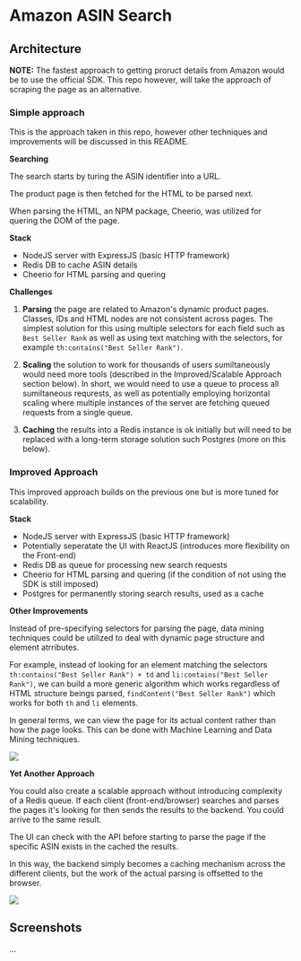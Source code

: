 # Amazon ASIN Search



## Architecture 

__NOTE:__ The fastest approach to getting proruct details from Amazon would be to use the official SDK. This repo however, will take the approach of scraping the page as an alternative.



### Simple approach

This is the approach taken in this repo, however other techniques and improvements will be discussed in this README.

__Searching__

The search starts by turing the ASIN identifier into a URL. 

The product page is then fetched for the HTML to be parsed next.

When parsing the HTML, an NPM package, Cheerio, was utilized for quering the DOM of the page.


__Stack__

* NodeJS server with ExpressJS (basic HTTP framework)
* Redis DB to cache ASIN details
* Cheerio for HTML parsing and quering


__Challenges__

1. __Parsing__ the page are related to Amazon's dynamic product pages. Classes, IDs and HTML nodes are not consistent across pages. The simplest solution for this using multiple selectors for each field such as `Best Seller Rank` as well as using text matching with the selectors, for example `th:contains("Best Seller Rank")`.

2. __Scaling__ the solution to work for thousands of users sumiltaneously would need more tools (described in the Improved/Scalable Approach section below). In short, we would need to use a queue to process all sumiltaneous requrests, as well as potentially employing horizontal scaling where multiple instances of the server are fetching queued requests from a single queue.

3. __Caching__ the results into a Redis instance is ok initially but will need to be replaced with a long-term storage solution such Postgres (more on this below).


### Improved Approach

This improved approach builds on the previous one but is more tuned for scalability. 

__Stack__

* NodeJS server with ExpressJS (basic HTTP framework)
* Potentially seperatate the UI with ReactJS (introduces more flexibility on the Front-end)
* Redis DB as queue for processing new search requests
* Cheerio for HTML parsing and quering (if the condition of not using the SDK is still imposed)
* Postgres for permanently storing search results, used as a cache

__Other Improvements__

Instead of pre-specifying selectors for parsing the page, data mining techniques could be utilized to deal with dynamic page structure and element atrributes.

For example, instead of looking for an element matching the selectors `th:contains("Best Seller Rank") + td` and `li:contains("Best Seller Rank")`, we can build a more generic algorithm which works regardless of HTML structure beings parsed, `findContent("Best Seller Rank")` which works for both `th` and `li` elements.

In general terms, we can view the page for its actual content rather than how the page looks. This can be done with Machine Learning and Data Mining techniques.

![](https://lh4.googleusercontent.com/f-idm61Nrf7sDFvLSq3NFC9QEdCIE6Q1FQCsXJG0CET82be9KTnA0zOURIl20-1yvVYv1ssa8V54rvh_ILIO=w1042-h668-rw)


__Yet Another Approach__

You could also create a scalable approach without introducing complexity of a Redis queue. If each client (front-end/browser) searches and parses the pages it's looking for then sends the results to the backend. You could arrive to the same result.

The UI can check with the API before starting to parse the page if the specific ASIN exists in the cached the results.

In this way, the backend simply becomes a caching mechanism across the different clients, but the work of the actual parsing is offsetted to the browser.

![](https://lh6.googleusercontent.com/Z7ZPbqcBpj0knBGmncHKOykhwHtde-v3USmpCiWtuspChpbUziMSzn7_2vkz8NkeuveqGGDN1Atz_SASIhXj=w1042-h668-rw)


## Screenshots

...
